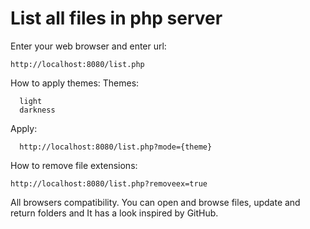 # List all files in php server

Enter your web browser and enter url:

    http://localhost:8080/list.php
    
How to apply themes:
  Themes:
      
      light
      darkness
      
  Apply:
  
      http://localhost:8080/list.php?mode={theme}
      
How to remove file extensions:

    http://localhost:8080/list.php?removeex=true

All browsers compatibility.
You can open and browse files, update and return folders and
It has a look inspired by GitHub.
